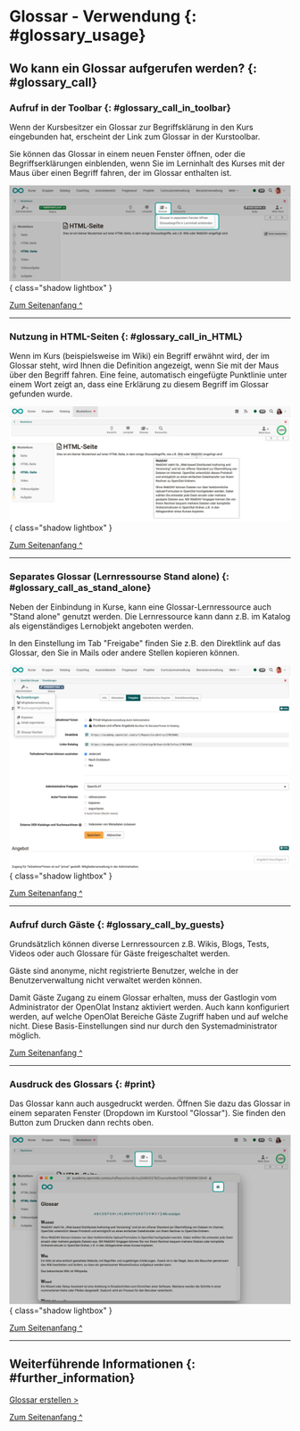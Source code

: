 # Glossar - Verwendung {: #glossary_usage}

## Wo kann ein Glossar aufgerufen werden? {: #glossary_call}

### Aufruf in der Toolbar {: #glossary_call_in_toolbar}

Wenn der Kursbesitzer ein Glossar zur Begriffsklärung in den Kurs eingebunden hat, erscheint der Link zum Glossar in der Kurstoolbar. 

Sie können das Glossar in einem neuen Fenster öffnen, oder die Begriffserklärungen einblenden, wenn Sie im Lerninhalt des Kurses mit der Maus über einen Begriff fahren, der im Glossar enthalten ist.

![glossary_toolbar_dropdown_v1_de.png](assets/glossary_toolbar_dropdown_v1_de.png){ class="shadow lightbox" }

[Zum Seitenanfang ^](#glossary_usage)

---


### Nutzung in HTML-Seiten {: #glossary_call_in_HTML}

Wenn im Kurs (beispielsweise im Wiki) ein Begriff erwähnt wird, der im Glossar steht, wird Ihnen die Definition angezeigt, wenn Sie mit der Maus über den Begriff fahren. Eine feine, automatisch eingefügte Punktlinie unter einem Wort zeigt an, dass eine Erklärung zu diesem Begriff im Glossar gefunden wurde. 

![glossary_usage_html_v1_de.png](assets/glossary_usage_html_v1_de.png){ class="shadow lightbox" }

[Zum Seitenanfang ^](#glossary_usage)

---


### Separates Glossar (Lernressourse Stand alone) {: #glossary_call_as_stand_alone}

Neben der Einbindung in Kurse, kann eine Glossar-Lernressource auch "Stand alone" genutzt werden. Die Lernressource kann dann z.B. im Katalog als eigenständiges Lernobjekt angeboten werden.

In den Einstellung im Tab "Freigabe" finden Sie z.B. den Direktlink auf das Glossar, den Sie in Mails oder andere Stellen kopieren können.

![glossary_settings_share_v1_de.png](assets/glossary_settings_share_v1_de.png){ class="shadow lightbox" }

[Zum Seitenanfang ^](#glossary_usage)

---


### Aufruf durch Gäste {: #glossary_call_by_guests}

Grundsätzlich können diverse Lernressourcen z.B. Wikis, Blogs, Tests, Videos oder auch Glossare für Gäste freigeschaltet werden.

Gäste sind anonyme, nicht registrierte Benutzer, welche in der Benutzerverwaltung nicht verwaltet werden können.

Damit Gäste Zugang zu einem Glossar erhalten, muss der Gastlogin vom Administrator der OpenOlat Instanz aktiviert werden. Auch kann konfiguriert werden, auf welche OpenOlat Bereiche Gäste Zugriff haben und auf welche nicht. Diese Basis-Einstellungen sind nur durch den Systemadministrator möglich.

[Zum Seitenanfang ^](#glossary_usage)

---


### Ausdruck des Glossars {: #print}

Das Glossar kann auch ausgedruckt werden. Öffnen Sie dazu das Glossar in einem separaten Fenster (Dropdown im Kurstool "Glossar").
Sie finden den Button zum Drucken dann rechts oben.


![glossary_print_v1_de.png](assets/glossary_print_v1_de.png){ class="shadow lightbox" }

[Zum Seitenanfang ^](#glossary_usage)

---


## Weiterführende Informationen {: #further_information}

[Glossar erstellen >](../learningresources/Glossary_create.de.md)

[Zum Seitenanfang ^](#glossary_usage)

